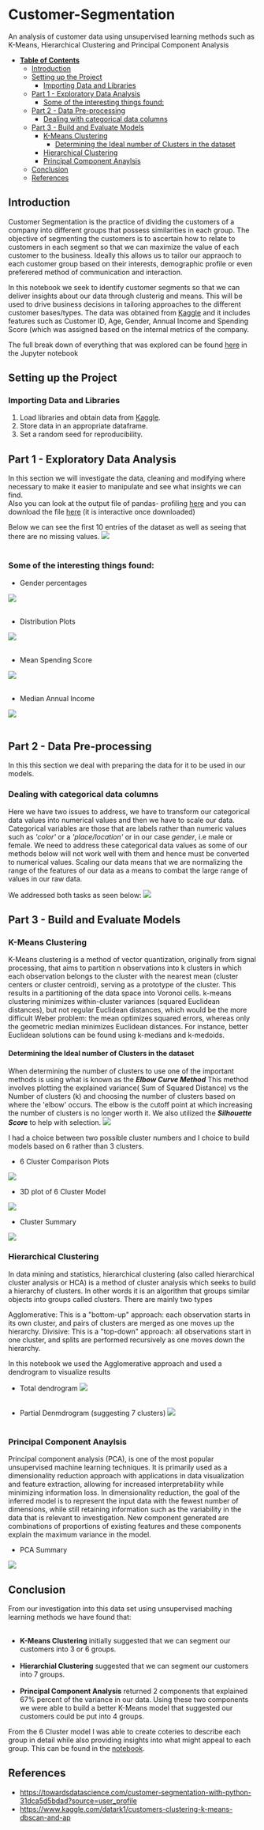 # Customer-Segmentation
An analysis of customer data using unsupervised learning methods such as K-Means, Hierarchical Clustering and Principal Component Analysis

- [**Table of Contents**](#customer-segmentation)
  - [Introduction](#introduction)
  - [Setting up the Project](#setting-up-the-project)
    - [Importing Data and Libraries](#importing-data-and-libraries)
  - [Part 1 - Exploratory Data Analysis](#part-1---exploratory-data-analysis)
    - [Some of the interesting things found:](#some-of-the-interesting-things-found)
  - [Part 2 - Data Pre-processing](#part-2---data-pre-processing)
    - [Dealing with categorical data columns](#dealing-with-categorical-data-columns)
  - [Part 3 - Build and Evaluate Models](#part-3---build-and-evaluate-models)
    - [K-Means Clustering](#k-means-clustering)
      - [Determining the Ideal number of Clusters in the dataset](#determining-the-ideal-number-of-clusters-in-the-dataset)
    - [Hierarchical Clustering](#hierarchial-clustering)
    - [Principal Component Anaylsis](#principal-component-anaylsis)
  - [Conclusion](#conclusion)
  - [References](#references)

 ## Introduction

 Customer Segmentation is the practice of dividing the customers of a company into different groups that possess similarities in each group. The objective of segmenting the customers is to ascertain how to relate to customers in each segment so that we can maximize the value of each customer to the business.
Ideally this allows us to tailor our appraoch to each customer group based on their interests, demographic profile or even preferered method of communication and interaction.
 
In this notebook we seek to identify customer segments so that we can deliver insights about our data through clusterig
and means. This will be used to drive business decisions in tailoring approaches to the different customer bases/types.
The data was obtained from [Kaggle](https://www.kaggle.com/vjchoudhary7/customer-segmentation-tutorial-in-python) and it includes features such as Customer ID, Age, Gender, Annual Income and Spending Score (which was assigned based on the internal metrics of the company. 


The full break down of everything that was explored can be found [here](https://github.com/OjeWilliams/Customer-Segmentation/blob/main/code/Customer%20Segmentation.ipynb) in the Jupyter notebook

 ## Setting up the Project

 ### Importing Data and Libraries
1. Load libraries and obtain data from [Kaggle](https://www.kaggle.com/vjchoudhary7/customer-segmentation-tutorial-in-python).
2. Store data in an appropriate dataframe.
3. Set a random seed for reproducibility.



## Part 1 - Exploratory Data Analysis
In this section we will investigate the data, cleaning and modifying where necessary to make it easier to manipulate and see what insights we can find. <br>
Also you can look at the output file of pandas- profiling [here](https://htmlpreview.github.io/?https://github.com/OjeWilliams/Customer-Segmentation/blob/main/data/output.html) and you can download the file [here](https://github.com/OjeWilliams/Customer-Segmentation/blob/main/data/output.html) (it is interactive once downloaded)

Below we can see the first 10 entries of the dataset as well as seeing that there are no missing values. 
![](https://github.com/OjeWilliams/Customer-Segmentation/blob/main/images/initialcheck.png) <br> <br>

### Some of the interesting things found:

- Gender percentages

![](https://github.com/OjeWilliams/Customer-Segmentation/blob/main/images/genders.png) <br> <br>

- Distribution Plots

![](https://github.com/OjeWilliams/Customer-Segmentation/blob/main/images/DistributionPlots.png) <br> <br>

- Mean Spending Score

![](https://github.com/OjeWilliams/Customer-Segmentation/blob/main/images/meanscore.png) <br> <br>

- Median Annual Income

![](https://github.com/OjeWilliams/Customer-Segmentation/blob/main/images/medianincome.png) <br> <br>


## Part 2 - Data Pre-processing
In this this section we deal with preparing the data for it to be used in our models.

### Dealing with categorical data columns
Here we have two issues to address, we have to transform our categorical data values into numerical values and then we have to scale our data. 
Categorical variables are those that are labels rather than numeric values such as _'color'_ or a _'place/location'_ or in our case _gender_, i.e male or female. We need to address these categorical data values as some of our methods below will not work well with them and hence must be converted to numerical values.
 Scaling our data means that we are normalizing the range of the features of our data as a means to combat the large range of values in our raw data. 

 We addressed both tasks as seen below:
 ![](https://github.com/OjeWilliams/Customer-Segmentation/blob/main/images/transformed.png)


## Part 3 - Build and Evaluate Models
### K-Means Clustering
K-Means clustering is a method of vector quantization, originally from signal processing, that aims to partition n observations into k clusters in which each observation belongs to the cluster with the nearest mean (cluster centers or cluster centroid), serving as a prototype of the cluster. This results in a partitioning of the data space into Voronoi cells. k-means clustering minimizes within-cluster variances (squared Euclidean distances), but not regular Euclidean distances, which would be the more difficult Weber problem: the mean optimizes squared errors, whereas only the geometric median minimizes Euclidean distances. For instance, better Euclidean solutions can be found using k-medians and k-medoids.

#### Determining the Ideal number of Clusters in the dataset
When determining the number of clusters to use one of the important methods is using what is known as the **_Elbow Curve Method_** This method involves plotting the explained variance( Sum of Squared Distance) vs the Number of clusters (k) and choosing the number of clusters based on where the 'elbow' occurs. The elbow is the cutoff point at which increasing the number of clusters is no longer worth it. We also utilized the **_Silhouette Score_** to help with selection.
![](https://github.com/OjeWilliams/Customer-Segmentation/blob/main/images/ElbowPlot.png)

I had a choice between two possible cluster numbers and I choice to build models based on 6 rather than 3 clusters.

- 6 Cluster Comparison Plots
 
![](https://github.com/OjeWilliams/Customer-Segmentation/blob/main/images/KM6-ClusterComparison.png) <br> 

- 3D plot of 6 Cluster Model

![](https://github.com/OjeWilliams/Customer-Segmentation/blob/main/images/KM6-Cluster.png) <br> 

- Cluster Summary

![](https://github.com/OjeWilliams/Customer-Segmentation/blob/main/images/ClusterSummary.png) <br> 


### Hierarchical Clustering
In data mining and statistics, hierarchical clustering (also called hierarchical cluster analysis or HCA) is a method of cluster analysis which seeks to build a hierarchy of clusters. In other words it is an algorithm that groups similar objects into groups called clusters. There are mainly two types

Agglomerative: This is a "bottom-up" approach: each observation starts in its own cluster, and pairs of clusters are merged as one moves up the hierarchy.
Divisive: This is a "top-down" approach: all observations start in one cluster, and splits are performed recursively as one moves down the hierarchy.

In this notebook we used the Agglomerative approach and used a dendrogram to visualize results

- Total dendrogram
![](https://github.com/OjeWilliams/Customer-Segmentation/blob/main/images/TotalDendrogram.png) <br> <br>

- Partial Denmdrogram (suggesting 7 clusters)
![](https://github.com/OjeWilliams/Customer-Segmentation/blob/main/images/TruncDendrogram.png) <br> <br>

### Principal Component Anaylsis

Principal component analysis (PCA), is one of the most popular unsupervised machine learning techniques. It is primarily used as a dimensionality reduction approach with applications in data visualization and feature extraction, allowing for increased interpretability while minimizing information loss.
In dimensionality reduction, the goal of the inferred model is to represent the input data with the fewest number of dimensions, while still retaining information such as the variability in the data that is relevant to investigation. New component generated are combinations of proportions of existing features and these components explain the maximum variance in the model.

- PCA Summary

![](https://github.com/OjeWilliams/Customer-Segmentation/blob/main/images/PCA-Summary.png)


## Conclusion
From our investigation into this data set using unsupervised maching learning methods we have found that: <br>  <br>
- **K-Means Clustering** initially suggested that we can segment our customers into 3 or 6 groups. <br> <br>
- **Hierarchial Clustering** suggested that we can segment our customers into 7 groups. <br>  <br>
- **Principal Component Analysis** returned 2 components that explained 67% percent of the variance in our data. Using          these two components we were able to build a better K-Means model that suggested our customers could be put into 4 groups.

From the 6 Cluster model I was able to create coteries to describe each group in detail while also providing insights into what might appeal to each group. This can be found in the [notebook](https://github.com/OjeWilliams/Customer-Segmentation/blob/main/code/Customer%20Segmentation.ipynb).

## References
- https://towardsdatascience.com/customer-segmentation-with-python-31dca5d5bdad?source=user_profile
- https://www.kaggle.com/datark1/customers-clustering-k-means-dbscan-and-ap
